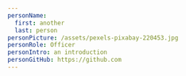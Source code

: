 ```yaml
---
personName:
  first: another
  last: person
personPicture: /assets/pexels-pixabay-220453.jpg
personRole: Officer
personIntro: an introduction
personGitHub: https://github.com
---
```

